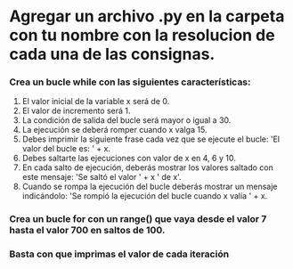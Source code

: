 # Agregar un archivo .py en la carpeta con tu nombre con la resolucion de cada una de las consignas. 



### Crea un bucle while con las siguientes características:
 1. El valor inicial de la variable x será de 0.
 2. El valor de incremento será 1.
 3. La condición de salida del bucle será mayor o igual a 30.
 4. La ejecución se deberá romper cuando x valga 15.
 5. Debes imprimir la siguiente frase cada vez que se ejecute el bucle: 'El valor del bucle es: ' + x.
 6. Debes saltarte las ejecuciones con valor de x en 4, 6 y 10.
 7. En cada salto de ejecución, deberás mostrar los valores saltado con este mensaje: 'Se saltó el valor ' + x ' de x'.
 8. Cuando se rompa la ejecución del bucle deberás mostrar un mensaje indicándolo: 'Se rompió la ejecución del bucle cuando x valía ' + x.


### Crea un bucle for con un range() que vaya desde el valor 7 hasta el valor 700 en saltos de 100.
### Basta con que imprimas el valor de cada iteración